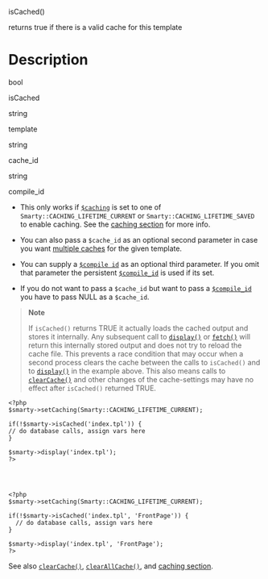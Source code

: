 isCached()

returns true if there is a valid cache for this template

Description
===========

bool

isCached

string

template

string

cache\_id

string

compile\_id

-   This only works if [`$caching`](#variable.caching) is set to one of
    `Smarty::CACHING_LIFETIME_CURRENT` or
    `Smarty::CACHING_LIFETIME_SAVED` to enable caching. See the [caching
    section](#caching) for more info.

-   You can also pass a `$cache_id` as an optional second parameter in
    case you want [multiple caches](#caching.multiple.caches) for the
    given template.

-   You can supply a [`$compile id`](#variable.compile.id) as an
    optional third parameter. If you omit that parameter the persistent
    [`$compile_id`](#variable.compile.id) is used if its set.

-   If you do not want to pass a `$cache_id` but want to pass a
    [`$compile_id`](#variable.compile.id) you have to pass NULL as a
    `$cache_id`.

> **Note**
>
> If `isCached()` returns TRUE it actually loads the cached output and
> stores it internally. Any subsequent call to
> [`display()`](#api.display) or [`fetch()`](#api.fetch) will return
> this internally stored output and does not try to reload the cache
> file. This prevents a race condition that may occur when a second
> process clears the cache between the calls to `isCached()` and to
> [`display()`](#api.display) in the example above. This also means
> calls to [`clearCache()`](#api.clear.cache) and other changes of the
> cache-settings may have no effect after `isCached()` returned TRUE.


    <?php
    $smarty->setCaching(Smarty::CACHING_LIFETIME_CURRENT);

    if(!$smarty->isCached('index.tpl')) {
    // do database calls, assign vars here
    }

    $smarty->display('index.tpl');
    ?>

       


    <?php
    $smarty->setCaching(Smarty::CACHING_LIFETIME_CURRENT);

    if(!$smarty->isCached('index.tpl', 'FrontPage')) {
      // do database calls, assign vars here
    }

    $smarty->display('index.tpl', 'FrontPage');
    ?>

       

See also [`clearCache()`](#api.clear.cache),
[`clearAllCache()`](#api.clear.all.cache), and [caching
section](#caching).
